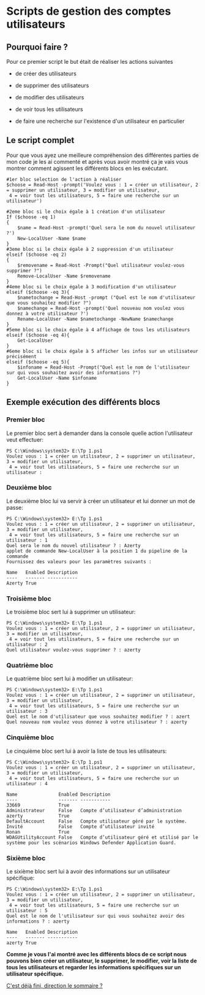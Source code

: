 # Scripts de gestion des comptes utilisateurs

## Pourquoi faire ? 
 
Pour ce premier script le  but était de réaliser les actions suivantes

- de créer des utilisateurs

- de supprimer des utilisateurs

- de modifier des utilisateurs

- de voir tous les utilisateurs

- de faire une recherche sur l'existence d'un utilisateur en particulier

## Le script complet

Pour que vous ayez une meilleure compréhension des différentes parties de mon code je les ai commenté et après vous avoir montré ça je vais vous montrer comment agissent les différents blocs en les exécutant.

```
#1er bloc selection de l'action à réaliser
$choose = Read-Host -prompt('Voulez vous : 1 = créer un utilisateur, 2 = supprimer un utilisateur, 3 = modifier un utilisateur,
 4 = voir tout les utilisateurs, 5 = faire une recherche sur un utilisateur')

#2eme bloc si le choix égale à 1 création d'un utilisateur
If ($choose -eq 1)
{
    $name = Read-Host -prompt('Quel sera le nom du nouvel utilisateur ?')
    New-LocalUser -Name $name 
}
#3eme bloc si le choix égale à 2 suppression d'un utilisateur
elseif ($choose -eq 2)
{
    $removename = Read-Host -Prompt("Quel utilisateur voulez-vous supprimer ?")
    Remove-LocalUser -Name $removename
}
#4eme bloc si le choix égale à 3 modification d'un utilisateur
elseif ($choose -eq 3){
    $nametochange = Read-Host -prompt ("Quel est le nom d'utilisateur que vous souhaitez modifier ?")
    $namechange = Read-Host -prompt('Quel nouveau nom voulez vous donnez à votre utilisateur ?')
    Rename-LocalUser -Name $nametochange -NewName $namechange 
}
#5eme bloc si le choix égale à 4 affichage de tous les utilisateurs 
elseif ($choose -eq 4){
    Get-LocalUser
}
#6eme bloc si le choix égale à 5 afficher les infos sur un utilisateur précisément 
elseif ($choose -eq 5){
    $infoname = Read-Host -Prompt("Quel est le nom de l'utilisateur sur qui vous souhaitez avoir des informations ?")
    Get-LocalUser -Name $infoname
}
```

## Exemple exécution des différents blocs

### Premier bloc
Le premier bloc sert à demander dans la console quelle action l'utilisateur veut effectuer:
```
PS C:\Windows\system32> E:\Tp 1.ps1
Voulez vous : 1 = créer un utilisateur, 2 = supprimer un utilisateur, 3 = modifier un utilisateur,
 4 = voir tout les utilisateurs, 5 = faire une recherche sur un utilisateur : 
```

### Deuxième bloc

Le deuxième bloc lui va servir à créer un utilisateur et lui donner un mot de passe:
```
PS C:\Windows\system32> E:\Tp 1.ps1
Voulez vous : 1 = créer un utilisateur, 2 = supprimer un utilisateur, 3 = modifier un utilisateur,
 4 = voir tout les utilisateurs, 5 = faire une recherche sur un utilisateur : 1
Quel sera le nom du nouvel utilisateur ? : Azerty
applet de commande New-LocalUser à la position 1 du pipeline de la commande
Fournissez des valeurs pour les paramètres suivants :

Name   Enabled Description
----   ------- -----------
Azerty True   
```

### Troisième bloc
Le troisième bloc sert lui à supprimer un utilisateur:
```
PS C:\Windows\system32> E:\Tp 1.ps1
Voulez vous : 1 = créer un utilisateur, 2 = supprimer un utilisateur, 3 = modifier un utilisateur,
 4 = voir tout les utilisateurs, 5 = faire une recherche sur un utilisateur : 2
Quel utilisateur voulez-vous supprimer ? : azerty
```

### Quatrième bloc
Le quatrième bloc sert lui à modifier un utilisateur:
```
PS C:\Windows\system32> E:\Tp 1.ps1
Voulez vous : 1 = créer un utilisateur, 2 = supprimer un utilisateur, 3 = modifier un utilisateur,
 4 = voir tout les utilisateurs, 5 = faire une recherche sur un utilisateur : 3
Quel est le nom d'utilisateur que vous souhaitez modifier ? : azert
Quel nouveau nom voulez vous donnez à votre utilisateur ? : azerty
```

### Cinquième bloc
Le cinquième bloc sert lui à avoir la liste de tous les utilisateurs:
```
PS C:\Windows\system32> E:\Tp 1.ps1
Voulez vous : 1 = créer un utilisateur, 2 = supprimer un utilisateur, 3 = modifier un utilisateur,
 4 = voir tout les utilisateurs, 5 = faire une recherche sur un utilisateur : 4

Name               Enabled Description                                                                                               
----               ------- -----------                                                                                               
33669              True                                                                                                              
Administrateur     False   Compte d’utilisateur d’administration                                                                     
azerty             True                                                                                                              
DefaultAccount     False   Compte utilisateur géré par le système.                                                                   
Invité             False   Compte d’utilisateur invité                                                                               
Ronan              True                                                                                                              
WDAGUtilityAccount False   Compte d’utilisateur géré et utilisé par le système pour les scénarios Windows Defender Application Guard.
```

### Sixième bloc
Le sixième bloc sert lui à avoir des informations sur un utilisateur spécifique:
```
PS C:\Windows\system32> E:\Tp 1.ps1
Voulez vous : 1 = créer un utilisateur, 2 = supprimer un utilisateur, 3 = modifier un utilisateur,
 4 = voir tout les utilisateurs, 5 = faire une recherche sur un utilisateur : 5
Quel est le nom de l'utilisateur sur qui vous souhaitez avoir des informations ? : azerty

Name   Enabled Description
----   ------- -----------
azerty True               
```

__Comme je vous l'ai montré avec les différents blocs de ce script nous pouvons bien créer un utilisateur, le supprimer, le modifier, voir la liste de tous les utilisateurs et regarder les informations spécifiques sur un utilisateur spécifique.__

[C'est déjà fini, direction le sommaire ?](https://github.com/RonanF-lab/PowerShell/blob/main/README.md#sommaire)
